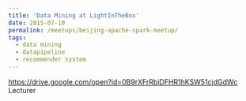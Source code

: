 ```yaml
--- 
title: 'Data Mining at LightInTheBox'
date: 2015-07-10
permalink: /meetups/beijing-apache-spark-meetup/
tags:
  - data mining
  - datapipeline
  - recommender system
---
```

https://drive.google.com/open?id=0B9rXFrRbiDFHR1hKSW51cjdGdWc
Lecturer